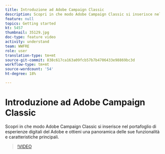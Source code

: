 ```yaml
---
title: Introduzione ad Adobe Campaign Classic
description: Scopri in che modo Adobe Campaign Classic si inserisce nel portafoglio di esperienze digitali del Adobe  e ottieni una panoramica delle sue funzionalità e caratteristiche principali.
feature: null
topics: Getting started
kt: 5457
thumbnail: 35129.jpg
doc-type: feature video
activity: understand
team: WWFRE
role: user
translation-type: tm+mt
source-git-commit: 838c617ca163a09fcb57b7b4706433e98869bc3d
workflow-type: tm+mt
source-wordcount: '54'
ht-degree: 18%

---
```



# Introduzione ad Adobe Campaign Classic

Scopri in che modo Adobe Campaign Classic si inserisce nel portafoglio di esperienze digitali del Adobe  e ottieni una panoramica delle sue funzionalità e caratteristiche principali.

>[!VIDEO](https://video.tv.adobe.com/v/35129?quality=12)
